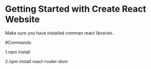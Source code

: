 # Getting Started with Create React Website

Make sure you have installed comman react libraries.

#Commands 

1.npm install

2.npm install react-router-dom

